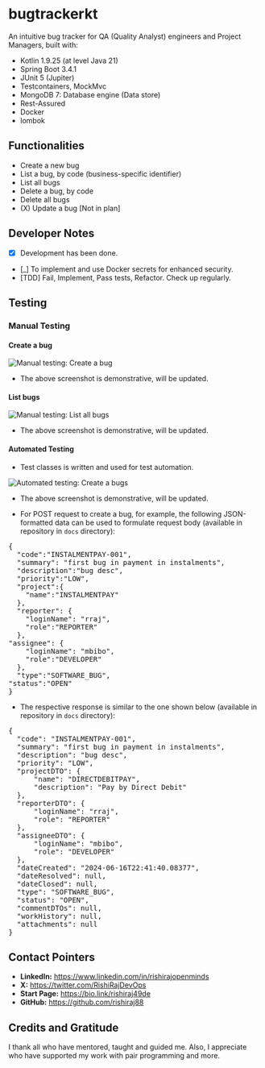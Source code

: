 # bugtrackerkt
An intuitive bug tracker for QA (Quality Analyst) engineers and Project Managers, built with:
- Kotlin 1.9.25 (at level Java 21)
- Spring Boot 3.4.1
- JUnit 5 (Jupiter)
- Testcontainers, MockMvc
- MongoDB 7: Database engine (Data store)
- Rest-Assured
- Docker
- lombok

## Functionalities
- Create a new bug
- List a bug, by code (business-specific identifier)
- List all bugs
- Delete a bug, by code
- Delete all bugs
- (X) Update a bug [Not in plan]

## Developer Notes
- [X] Development has been done.
- [_] To implement and use Docker secrets for enhanced security.
- [TDD] Fail, Implement, Pass tests, Refactor. Check up regularly.

## Testing

### Manual Testing

#### Create a bug
![Manual testing: Create a bug](./assets/manual-testing-_-create-bug.png)
- The above screenshot is demonstrative, will be updated.

#### List bugs
![Manual testing: List all bugs](./assets/manual-testing-_-list-bugs.png)
- The above screenshot is demonstrative, will be updated.

#### Automated Testing
- Test classes is written and used for test automation.


![Automated testing: Create a bugs](./assets/automated-testing-_-create-bug.png)
- The above screenshot is demonstrative, will be updated.

- For POST request to create a bug, for example, the following JSON-formatted data can be used to formulate request body (available in repository in `docs` directory):
<pre>{
  "code":"INSTALMENTPAY-001",
  "summary": "first bug in payment in instalments",
  "description":"bug desc",
  "priority":"LOW",
  "project":{
    "name":"INSTALMENTPAY"
  },
  "reporter": {
    "loginName": "rraj",
    "role":"REPORTER"
  },
"assignee": {
    "loginName": "mbibo",
    "role":"DEVELOPER"
  },
  "type":"SOFTWARE_BUG",
"status":"OPEN"
}</pre>

- The respective response is similar to the one shown below (available in repository in `docs` directory):
<pre>{
  "code": "INSTALMENTPAY-001",
  "summary": "first bug in payment in instalments",
  "description": "bug desc",
  "priority": "LOW",
  "projectDTO": {
      "name": "DIRECTDEBITPAY",
      "description": "Pay by Direct Debit"
  },
  "reporterDTO": {
      "loginName": "rraj",
      "role": "REPORTER"
  },
  "assigneeDTO": {
      "loginName": "mbibo",
      "role": "DEVELOPER"
  },
  "dateCreated": "2024-06-16T22:41:40.08377",
  "dateResolved": null,
  "dateClosed": null,
  "type": "SOFTWARE_BUG",
  "status": "OPEN",
  "commentDTOs": null,
  "workHistory": null,
  "attachments": null
}</pre>

## Contact Pointers
- **LinkedIn:** <https://www.linkedin.com/in/rishirajopenminds>
- **X:** <https://twitter.com/RishiRajDevOps>
- **Start Page:** <https://bio.link/rishiraj49de>
- **GitHub:** <https://github.com/rishiraj88>

## Credits and Gratitude
I thank all who have mentored, taught and guided me. Also, I appreciate who have supported my work with pair programming and more.
